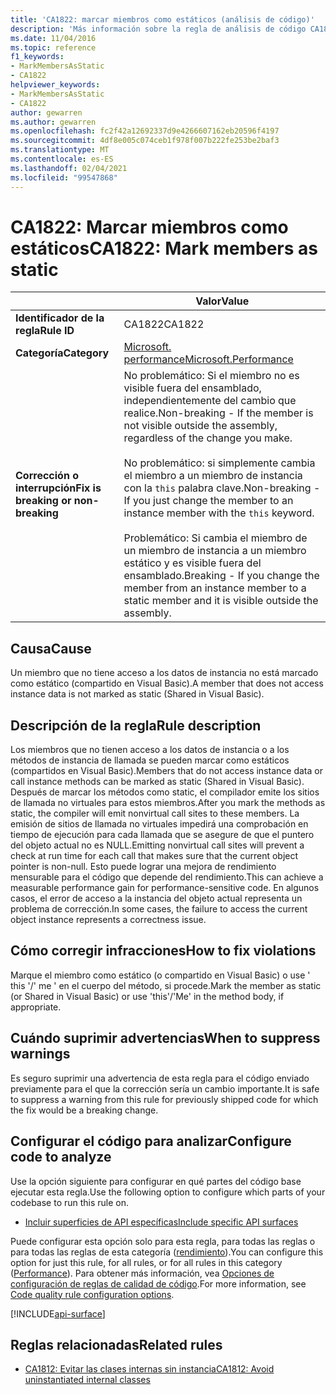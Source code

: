```yaml
---
title: 'CA1822: marcar miembros como estáticos (análisis de código)'
description: 'Más información sobre la regla de análisis de código CA1822: marcar miembros como estáticos'
ms.date: 11/04/2016
ms.topic: reference
f1_keywords:
- MarkMembersAsStatic
- CA1822
helpviewer_keywords:
- MarkMembersAsStatic
- CA1822
author: gewarren
ms.author: gewarren
ms.openlocfilehash: fc2f42a12692337d9e4266607162eb20596f4197
ms.sourcegitcommit: 4df8e005c074ceb1f978f007b222fe253be2baf3
ms.translationtype: MT
ms.contentlocale: es-ES
ms.lasthandoff: 02/04/2021
ms.locfileid: "99547868"
---
```

# <a name="ca1822-mark-members-as-static"></a><span data-ttu-id="552fb-103">CA1822: Marcar miembros como estáticos</span><span class="sxs-lookup"><span data-stu-id="552fb-103">CA1822: Mark members as static</span></span>

| | <span data-ttu-id="552fb-104">Valor</span><span class="sxs-lookup"><span data-stu-id="552fb-104">Value</span></span> |
|-|-|
| <span data-ttu-id="552fb-105">**Identificador de la regla**</span><span class="sxs-lookup"><span data-stu-id="552fb-105">**Rule ID**</span></span> |<span data-ttu-id="552fb-106">CA1822</span><span class="sxs-lookup"><span data-stu-id="552fb-106">CA1822</span></span>|
| <span data-ttu-id="552fb-107">**Categoría**</span><span class="sxs-lookup"><span data-stu-id="552fb-107">**Category**</span></span> |[<span data-ttu-id="552fb-108">Microsoft. performance</span><span class="sxs-lookup"><span data-stu-id="552fb-108">Microsoft.Performance</span></span>](performance-warnings.md)|
| <span data-ttu-id="552fb-109">**Corrección o interrupción**</span><span class="sxs-lookup"><span data-stu-id="552fb-109">**Fix is breaking or non-breaking**</span></span> |<span data-ttu-id="552fb-110">No problemático: Si el miembro no es visible fuera del ensamblado, independientemente del cambio que realice.</span><span class="sxs-lookup"><span data-stu-id="552fb-110">Non-breaking - If the member is not visible outside the assembly, regardless of the change you make.</span></span><br /><br /><span data-ttu-id="552fb-111">No problemático: si simplemente cambia el miembro a un miembro de instancia con la `this` palabra clave.</span><span class="sxs-lookup"><span data-stu-id="552fb-111">Non-breaking - If you just change the member to an instance member with the `this` keyword.</span></span><br/><br/><span data-ttu-id="552fb-112">Problemático: Si cambia el miembro de un miembro de instancia a un miembro estático y es visible fuera del ensamblado.</span><span class="sxs-lookup"><span data-stu-id="552fb-112">Breaking - If you change the member from an instance member to a static member and it is visible outside the assembly.</span></span>|

## <a name="cause"></a><span data-ttu-id="552fb-113">Causa</span><span class="sxs-lookup"><span data-stu-id="552fb-113">Cause</span></span>

<span data-ttu-id="552fb-114">Un miembro que no tiene acceso a los datos de instancia no está marcado como estático (compartido en Visual Basic).</span><span class="sxs-lookup"><span data-stu-id="552fb-114">A member that does not access instance data is not marked as static (Shared in Visual Basic).</span></span>

## <a name="rule-description"></a><span data-ttu-id="552fb-115">Descripción de la regla</span><span class="sxs-lookup"><span data-stu-id="552fb-115">Rule description</span></span>

<span data-ttu-id="552fb-116">Los miembros que no tienen acceso a los datos de instancia o a los métodos de instancia de llamada se pueden marcar como estáticos (compartidos en Visual Basic).</span><span class="sxs-lookup"><span data-stu-id="552fb-116">Members that do not access instance data or call instance methods can be marked as static (Shared in Visual Basic).</span></span> <span data-ttu-id="552fb-117">Después de marcar los métodos como static, el compilador emite los sitios de llamada no virtuales para estos miembros.</span><span class="sxs-lookup"><span data-stu-id="552fb-117">After you mark the methods as static, the compiler will emit nonvirtual call sites to these members.</span></span> <span data-ttu-id="552fb-118">La emisión de sitios de llamada no virtuales impedirá una comprobación en tiempo de ejecución para cada llamada que se asegure de que el puntero del objeto actual no es NULL.</span><span class="sxs-lookup"><span data-stu-id="552fb-118">Emitting nonvirtual call sites will prevent a check at run time for each call that makes sure that the current object pointer is non-null.</span></span> <span data-ttu-id="552fb-119">Esto puede lograr una mejora de rendimiento mensurable para el código que depende del rendimiento.</span><span class="sxs-lookup"><span data-stu-id="552fb-119">This can achieve a measurable performance gain for performance-sensitive code.</span></span> <span data-ttu-id="552fb-120">En algunos casos, el error de acceso a la instancia del objeto actual representa un problema de corrección.</span><span class="sxs-lookup"><span data-stu-id="552fb-120">In some cases, the failure to access the current object instance represents a correctness issue.</span></span>

## <a name="how-to-fix-violations"></a><span data-ttu-id="552fb-121">Cómo corregir infracciones</span><span class="sxs-lookup"><span data-stu-id="552fb-121">How to fix violations</span></span>

<span data-ttu-id="552fb-122">Marque el miembro como estático (o compartido en Visual Basic) o use ' this '/' me ' en el cuerpo del método, si procede.</span><span class="sxs-lookup"><span data-stu-id="552fb-122">Mark the member as static (or Shared in Visual Basic) or use 'this'/'Me' in the method body, if appropriate.</span></span>

## <a name="when-to-suppress-warnings"></a><span data-ttu-id="552fb-123">Cuándo suprimir advertencias</span><span class="sxs-lookup"><span data-stu-id="552fb-123">When to suppress warnings</span></span>

<span data-ttu-id="552fb-124">Es seguro suprimir una advertencia de esta regla para el código enviado previamente para el que la corrección sería un cambio importante.</span><span class="sxs-lookup"><span data-stu-id="552fb-124">It is safe to suppress a warning from this rule for previously shipped code for which the fix would be a breaking change.</span></span>

## <a name="configure-code-to-analyze"></a><span data-ttu-id="552fb-125">Configurar el código para analizar</span><span class="sxs-lookup"><span data-stu-id="552fb-125">Configure code to analyze</span></span>

<span data-ttu-id="552fb-126">Use la opción siguiente para configurar en qué partes del código base ejecutar esta regla.</span><span class="sxs-lookup"><span data-stu-id="552fb-126">Use the following option to configure which parts of your codebase to run this rule on.</span></span>

- [<span data-ttu-id="552fb-127">Incluir superficies de API específicas</span><span class="sxs-lookup"><span data-stu-id="552fb-127">Include specific API surfaces</span></span>](#include-specific-api-surfaces)

<span data-ttu-id="552fb-128">Puede configurar esta opción solo para esta regla, para todas las reglas o para todas las reglas de esta categoría ([rendimiento](performance-warnings.md)).</span><span class="sxs-lookup"><span data-stu-id="552fb-128">You can configure this option for just this rule, for all rules, or for all rules in this category ([Performance](performance-warnings.md)).</span></span> <span data-ttu-id="552fb-129">Para obtener más información, vea [Opciones de configuración de reglas de calidad de código](../code-quality-rule-options.md).</span><span class="sxs-lookup"><span data-stu-id="552fb-129">For more information, see [Code quality rule configuration options](../code-quality-rule-options.md).</span></span>

[!INCLUDE[api-surface](~/includes/code-analysis/api-surface.md)]

## <a name="related-rules"></a><span data-ttu-id="552fb-130">Reglas relacionadas</span><span class="sxs-lookup"><span data-stu-id="552fb-130">Related rules</span></span>

- [<span data-ttu-id="552fb-131">CA1812: Evitar las clases internas sin instancia</span><span class="sxs-lookup"><span data-stu-id="552fb-131">CA1812: Avoid uninstantiated internal classes</span></span>](ca1812.md)
